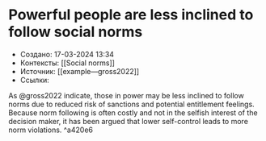 # Powerful people are less inclined to follow social norms
- Создано: 17-03-2024 13:34
- Контексты: [[Social norms]]
- Источник: [[example—gross2022]]
- Ссылки: 

As @gross2022 indicate, those in power may be less inclined to follow norms due to reduced risk of sanctions and potential entitlement feelings. Because norm following is often costly and not in the selfish interest of the decision maker, it has been argued that lower self-control leads to more norm violations. ^a420e6